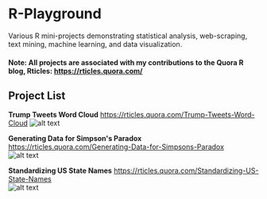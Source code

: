 # R-Playground
Various R mini-projects demonstrating statistical analysis, web-scraping, text mining, machine learning, and data visualization.
#### Note: All projects are associated with my contributions to the Quora R blog, Rticles: https://rticles.quora.com/

## Project List
<b>Trump Tweets Word Cloud</b> https://rticles.quora.com/Trump-Tweets-Word-Cloud
![alt text](https://qph.fs.quoracdn.net/main-qimg-3fad725271a5cf9afd8fb7d3c7f3da8c)

<b>Generating Data for Simpson's Paradox</b> https://rticles.quora.com/Generating-Data-for-Simpsons-Paradox <br>
![alt text](https://qph.fs.quoracdn.net/main-qimg-8afec86ab2d4fa5f9e02f4fc1837a755)

<b>Standardizing US State Names</b> https://rticles.quora.com/Standardizing-US-State-Names <br>
![alt text](https://qph.fs.quoracdn.net/main-qimg-d3e15fb2a604171c8a05b2a551f9632b)

